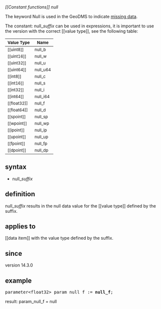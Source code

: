 *[[Constant functions]] null*

The keyword Null is used in the GeoDMS to indicate [missing data](https://en.wikipedia.org/wiki/Missing_data).

The constant: null_<I>suffix</I> can be used in expressions, it is important to use the version with the correct [[value type]], see the following table:

<table>
<thead>
<tr class="header">
<th><sup>Value Type</sup></th>
<th><sup>Name</sup></th>
</tr>
</thead>
<tbody>
<tr class="even">
<td><sup>[[uint8]]</sup></td>
<td><sup>null_b</sup></td>
</tr>
<tr class="odd">
<td><sup>[[uint16]]</sup></td>
<td><sup>null_w</sup></td>
</tr>
<tr class="even">
<td><sup>[[uint32]]</sup></td>
<td><sup>null_u</sup></td>
</tr>
<tr class="odd">
<td><sup>[[uint64]]</sup></td>
<td><sup>null_u64</sup></td>
</tr>
<tr class="even">
<td><sup>[[int8]]</sup></td>
<td><sup>null_c</sup></td>
</tr>
<tr class="odd">
<td><sup>[[int16]]</sup></td>
<td><sup>null_s</sup></td>
</tr>
<tr class="even">
<td><sup>[[int32]]</sup></td>
<td><sup>null_i</sup></td>
</tr>
<tr class="odd">
<td><sup>[[int64]]</sup></td>
<td><sup>null_i64</sup></td>
</tr>
<tr class="even">
<td><sup>[[float32]]</sup></td>
<td><sup>null_f</sup></td>
</tr>
<tr class="odd">
<td><sup>[[float64]]</sup></td>
<td><sup>null_d</sup></td>
</tr>
<tr class="even">
<td><sup>[[spoint]]</sup></td>
<td><sup>null_sp</sup></td>
</tr>
<tr class="odd">
<td><sup>[[wpoint]]</sup></td>
<td><sup>null_wp</sup></td>
</tr>
<tr class="even">
<td><sup>[[ipoint]]</sup></td>
<td><sup>null_ip</sup></td>
</tr>
<tr class="odd">
<td><sup>[[upoint]]</sup></td>
<td><sup>null_up</sup></td>
</tr>
<tr class="even">
<td><sup>[[fpoint]]</sup></td>
<td><sup>null_fp</sup></td>
</tr>
<tr class="odd">
<td><sup>[[dpoint]]</sup></td>
<td><sup>null_dp</sup></td>
</tbody>
</table>  

## syntax

- null_<I>suffix</I>

## definition

null_<I>suffix</I> results in the null data value for the [[value type]] defined by the suffix.

## applies to

[[data item]] with the value type defined by the suffix.  

## since

version 14.3.0

## example

<pre>
parameter&lt;float32&gt; param_null_f := <B>null_f</B>;
</pre>

result: param_null_f = null